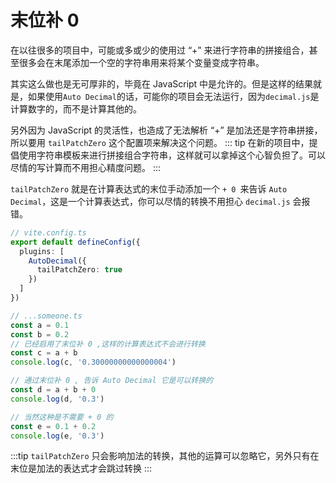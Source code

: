 # 末位补 0

在以往很多的项目中，可能或多或少的使用过 “+” 来进行字符串的拼接组合，甚至很多会在末尾添加一个空的字符串用来将某个变量变成字符串。

其实这么做也是无可厚非的，毕竟在 JavaScript 中是允许的。但是这样的结果就是，如果使用`Auto Decimal`的话，可能你的项目会无法运行，因为`decimal.js`是计算数字的，而不是计算其他的。

另外因为 JavaScript 的灵活性，也造成了无法解析 “+” 是加法还是字符串拼接，所以要用 `tailPatchZero` 这个配置项来解决这个问题。
::: tip
在新的项目中，提倡使用字符串模板来进行拼接组合字符串，这样就可以拿掉这个心智负担了。可以尽情的写计算而不用担心精度问题。
:::

`tailPatchZero` 就是在计算表达式的末位手动添加一个 `+ 0 `来告诉 `Auto Decimal`，这是一个计算表达式，你可以尽情的转换不用担心 `decimal.js` 会报错。

```ts { 5,14-15,18-19,22-23 }
// vite.config.ts
export default defineConfig({
  plugins: [
    AutoDecimal({
      tailPatchZero: true
    })
  ]
})

// ...someone.ts
const a = 0.1
const b = 0.2
// 已经启用了末位补 0 ,这样的计算表达式不会进行转换
const c = a + b
console.log(c, '0.30000000000000004')

// 通过末位补 0 , 告诉 Auto Decimal 它是可以转换的
const d = a + b + 0
console.log(d, '0.3')

// 当然这种是不需要 + 0 的
const e = 0.1 + 0.2
console.log(e, '0.3')
```
:::tip
`tailPatchZero` 只会影响加法的转换，其他的运算可以忽略它，另外只有在末位是加法的表达式才会跳过转换
:::
